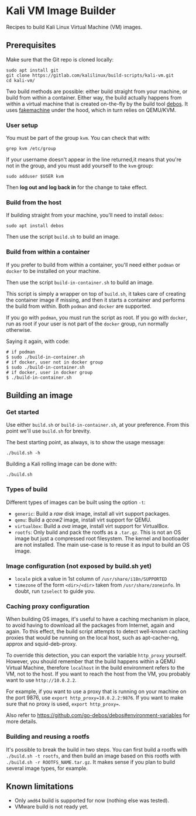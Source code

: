 # Kali VM Image Builder

Recipes to build Kali Linux Virtual Machine (VM) images.

## Prerequisites

Make sure that the Git repo is cloned locally:

```
sudo apt install git
git clone https://gitlab.com/kalilinux/build-scripts/kali-vm.git
cd kali-vm/
```

Two build methods are possible: either build straight from your machine, or
build from within a container. Either way, the build actually happens from
within a virtual machine that is created on-the-fly by the build tool
[debos][]. It uses [fakemachine][] under the hood, which in turn relies on
QEMU/KVM.

### User setup

You must be part of the group `kvm`. You can check that with:

```
grep kvm /etc/group
```

If your username doesn't appear in the line returned,it means that you're not
in the group, and you must add yourself to the `kvm` group:

```
sudo adduser $USER kvm
```

Then **log out and log back in** for the change to take effect.

### Build from the host

If building straight from your machine, you'll need to install `debos`:

```
sudo apt install debos
```

Then use the script `build.sh` to build an image.

### Build from within a container

If you prefer to build from within a container, you'll need either `podman` or
`docker` to be installed on your machine.

Then use the script `build-in-container.sh` to build an image.

This script is simply a wrapper on top of `build.sh`, it takes care of creating
the container image if missing, and then it starts a container and performs the
build from within. Both `podman` and `docker` are supported.

If you go with `podman`, you must run the script as root. If you go with
`docker`, run as root if your user is not part of the `docker` group, run
normally otherwise.

Saying it again, with code:

```
# if podman
$ sudo ./build-in-container.sh
# if docker, user not in docker group
$ sudo ./build-in-container.sh
# if docker, user in docker group
$ ./build-in-container.sh
```

## Building an image

### Get started

Use either `build.sh` or `build-in-container.sh`, at your preference. From
this point we'll use `build.sh` for brevity.

The best starting point, as always, is to show the usage message:

```
./build.sh -h
```

Building a Kali rolling image can be done with:

```
./build.sh
```

### Types of build

Different types of images can be built using the option `-t`:

* `generic`: Build a *raw* disk image, install all virt support packages.
* `qemu`: Build a *qcow2* image, install virt support for QEMU.
* `virtualbox`: Build a *ova* image, install virt support for VirtualBox.
* `rootfs`: Only build and pack the rootfs as a `.tar.gz`. This is not an OS
  image but just a compressed root filesystem. The kernel and bootloader are
  not installed. The main use-case is to reuse it as input to build an OS
  image.

### Image configuration (not exposed by build.sh yet)

* `locale` pick a value in 1st column of `/usr/share/i18n/SUPPORTED`
* `timezone` of the form `<dir>/<dir>` taken from `/usr/share/zoneinfo`. In
  doubt, run `tzselect` to guide you.

### Caching proxy configuration

When building OS images, it's useful to have a caching mechanism in place, to
avoid having to download all the packages from Internet, again and again. To
this effect, the build script attempts to detect well-known caching proxies
that would be running on the local host, such as apt-cacher-ng, approx and
squid-deb-proxy.

To override this detection, you can export the variable `http_proxy` yourself.
However, you should remember that the build happens within a QEMU Virtual
Machine, therefore `localhost` in the build environment refers to the VM, not
to the host. If you want to reach the host from the VM, you probably want to
use `http://10.0.2.2`.

For example, if you want to use a proxy that is running on your machine on the
port 9876, use `export http_proxy=10.0.2.2:9876`. If you want to make sure that
no proxy is used, `export http_proxy=`.

Also refer to <https://github.com/go-debos/debos#environment-variables> for
more details.

### Building and reusing a rootfs

It's possible to break the build in two steps. You can first build a rootfs
with `./build.sh -t rootfs`, and then build an image based on this rootfs with
`./build.sh -r ROOTFS_NAME.tar.gz`. It makes sense if you plan to build several
image types, for example.

## Known limitations

* Only `amd64` build is supported for now (nothing else was tested).
* VMware build is not ready yet.

[debos]: https://github.com/go-debos/debos
[fakemachine]: https://github.com/go-debos/fakemachine
